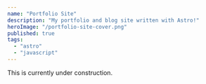 ```yaml
---
name: "Portfolio Site"
description: "My portfolio and blog site written with Astro!"
heroImage: "/portfolio-site-cover.png"
published: true
tags:
  - "astro"
  - "javascript"
---
```


This is currently under construction.
